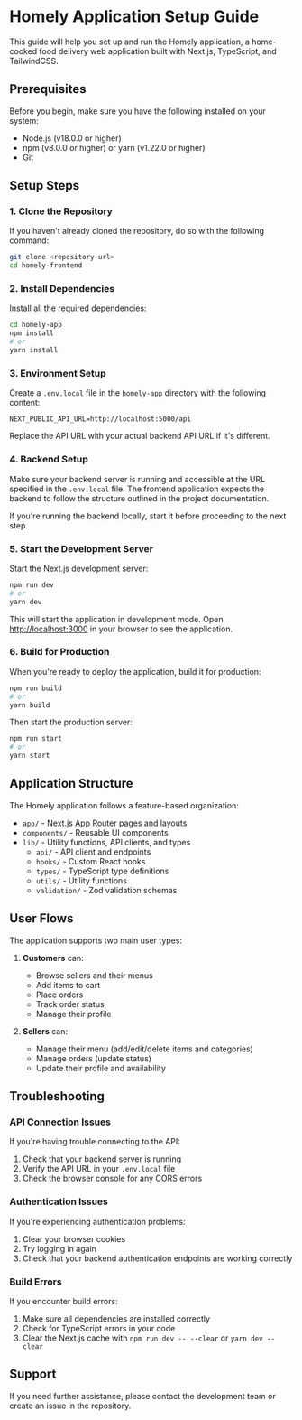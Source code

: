 # Homely Application Setup Guide

This guide will help you set up and run the Homely application, a home-cooked food delivery web application built with Next.js, TypeScript, and TailwindCSS.

## Prerequisites

Before you begin, make sure you have the following installed on your system:

- Node.js (v18.0.0 or higher)
- npm (v8.0.0 or higher) or yarn (v1.22.0 or higher)
- Git

## Setup Steps

### 1. Clone the Repository

If you haven't already cloned the repository, do so with the following command:

```bash
git clone <repository-url>
cd homely-frontend
```

### 2. Install Dependencies

Install all the required dependencies:

```bash
cd homely-app
npm install
# or
yarn install
```

### 3. Environment Setup

Create a `.env.local` file in the `homely-app` directory with the following content:

```
NEXT_PUBLIC_API_URL=http://localhost:5000/api
```

Replace the API URL with your actual backend API URL if it's different.

### 4. Backend Setup

Make sure your backend server is running and accessible at the URL specified in the `.env.local` file. The frontend application expects the backend to follow the structure outlined in the project documentation.

If you're running the backend locally, start it before proceeding to the next step.

### 5. Start the Development Server

Start the Next.js development server:

```bash
npm run dev
# or
yarn dev
```

This will start the application in development mode. Open [http://localhost:3000](http://localhost:3000) in your browser to see the application.

### 6. Build for Production

When you're ready to deploy the application, build it for production:

```bash
npm run build
# or
yarn build
```

Then start the production server:

```bash
npm run start
# or
yarn start
```

## Application Structure

The Homely application follows a feature-based organization:

- `app/` - Next.js App Router pages and layouts
- `components/` - Reusable UI components
- `lib/` - Utility functions, API clients, and types
  - `api/` - API client and endpoints
  - `hooks/` - Custom React hooks
  - `types/` - TypeScript type definitions
  - `utils/` - Utility functions
  - `validation/` - Zod validation schemas

## User Flows

The application supports two main user types:

1. **Customers** can:
   - Browse sellers and their menus
   - Add items to cart
   - Place orders
   - Track order status
   - Manage their profile

2. **Sellers** can:
   - Manage their menu (add/edit/delete items and categories)
   - Manage orders (update status)
   - Update their profile and availability

## Troubleshooting

### API Connection Issues

If you're having trouble connecting to the API:

1. Check that your backend server is running
2. Verify the API URL in your `.env.local` file
3. Check the browser console for any CORS errors

### Authentication Issues

If you're experiencing authentication problems:

1. Clear your browser cookies
2. Try logging in again
3. Check that your backend authentication endpoints are working correctly

### Build Errors

If you encounter build errors:

1. Make sure all dependencies are installed correctly
2. Check for TypeScript errors in your code
3. Clear the Next.js cache with `npm run dev -- --clear` or `yarn dev --clear`

## Support

If you need further assistance, please contact the development team or create an issue in the repository. 